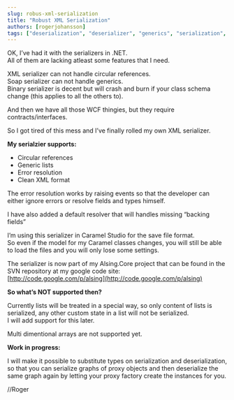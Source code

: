 ```yaml
---
slug: robus-xml-serialization
title: "Robust XML Serialization"
authors: [rogerjohansson]
tags: ["deserialization", "deserializer", "generics", "serialization", "serializer", "soap", "xml"]
---
```

OK, I’ve had it with the serializers in .NET.  
All of them are lacking atleast some features that I need.

<!-- truncate -->

XML serializer can not handle circular references.  
Soap serializer can not handle generics.  
Binary serializer is decent but will crash and burn if your class schema change (this applies to all the others to).

And then we have all those WCF thingies, but they require contracts/interfaces.

So I got tired of this mess and I’ve finally rolled my own XML serializer.

**My serialzier supports:**

- Circular references
- Generic lists
- Error resolution
- Clean XML format 

The error resolution works by raising events so that the developer can either ignore errors or resolve fields and types himself.

I have also added a default resolver that will handles missing “backing fields”

I’m using this serializer in Caramel Studio for the save file format.  
So even if the model for my Caramel classes changes, you will still be able to load the files and you will only lose some settings.

The serializer is now part of my Alsing.Core project that can be found in the SVN repository at my google code site:  
[http://code.google.com/p/alsing](http://code.google.com/p/alsing)

**So what’s NOT supported then?**

Currently lists will be treated in a special way, so only content of lists is serialized, any other custom state in a list will not be serialized.  
I will add support for this later.

Multi dimentional arrays are not supported yet.

**Work in progress:**

I will make it possible to substitute types on serialization and deserialization, so that you can serialize graphs of proxy objects and then deserialize the same graph again by letting your proxy factory create the instances for you.

//Roger
